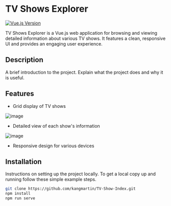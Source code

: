 # TV Shows Explorer

[![Vue.js Version](https://img.shields.io/badge/vue.js-3-brightgreen.svg)](https://vuejs.org/)


TV Shows Explorer is a Vue.js web application for browsing and viewing detailed information about various TV shows. It features a clean, responsive UI and provides an engaging user experience.

## Description

A brief introduction to the project. Explain what the project does and why it is useful.

## Features

- Grid display of TV shows

![image](https://github.com/kangmartin/TV-Show-Index/assets/88689251/c9f4a5a3-4383-4a5a-8f6d-8fdff6dbe4c3)

- Detailed view of each show's information

![image](https://github.com/kangmartin/TV-Show-Index/assets/88689251/02dd0daa-dcb3-4d4f-9a63-c4b1d5c63ccc)

- Responsive design for various devices

## Installation

Instructions on setting up the project locally. To get a local copy up and running follow these simple example steps.

```bash
git clone https://github.com/kangmartin/TV-Show-Index.git
npm install
npm run serve
